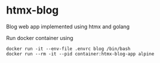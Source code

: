 # htmx-blog

Blog web app implemented using htmx and golang

Run docker container using

```
docker run -it --env-file .envrc blog /bin/bash
docker run --rm -it --pid container:htmx-blog-app alpine
```
